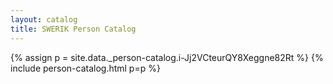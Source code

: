 ```yaml
---
layout: catalog
title: SWERIK Person Catalog
---
```

{% assign p = site.data._person-catalog.i-Jj2VCteurQY8Xeggne82Rt %}
{% include person-catalog.html p=p %}

